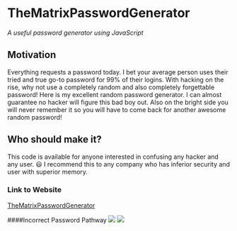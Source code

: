 # TheMatrixPasswordGenerator
*A useful password generator using JavaScript*

## Motivation
Everything requests a password today. I bet your average person uses their tried and true go-to password for 99% of their logins. With hacking on the rise, why not use a completely random and also completely forgettable password! Here is my excellent random password generator. I can almost guarantee no hacker will figure this bad boy out. Also on the bright side you will never remember it so you will have to come back for another awesome random password!

## Who should make it?
This code is available for anyone interested in confusing any hacker and any user. :smiley: I recommend this to any company who has inferior security and user with superior memory.

### Link to Website
[TheMatrixPasswordGenerator](https://ashleywhaley.github.io/TheMatrixPasswordGenerator/)

####Incorrect Password Pathway 
![](Working.gif)
![](Notworking.gif)
